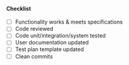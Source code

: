 #### Checklist
- [ ] Functionality works & meets specifications
- [ ] Code reviewed
- [ ] Code unit/integration/system tested
- [ ] User documentation updated
- [ ] Test plan template updated
- [ ] Clean commits
